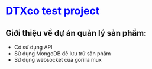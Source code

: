 # <span style="color:blue;">DTXco test project</span>

## **Giới thiệu về dự án quản lý sản phẩm:**
* Có sử dụng API
* Sử dụng MongoDB để lưu trữ sản phẩm
* Sử dụng websocket của gorilla mux
